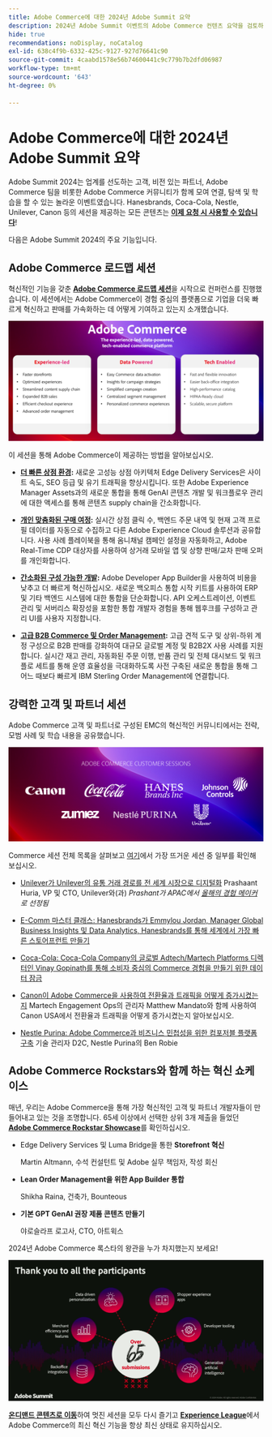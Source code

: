 ```yaml
---
title: Adobe Commerce에 대한 2024년 Adobe Summit 요약
description: 2024년 Adobe Summit 이벤트의 Adobe Commerce 컨텐츠 요약을 검토하십시오.
hide: true
recommendations: noDisplay, noCatalog
exl-id: 638c4f9b-6332-425c-9127-927d76641c90
source-git-commit: 4caabd1578e56b74600441c9c779b7b2dfd06987
workflow-type: tm+mt
source-wordcount: '643'
ht-degree: 0%

---
```


# Adobe Commerce에 대한 2024년 Adobe Summit 요약

Adobe Summit 2024는 업계를 선도하는 고객, 비전 있는 파트너, Adobe Commerce 팀을 비롯한 Adobe Commerce 커뮤니티가 함께 모여 연결, 탐색 및 학습을 할 수 있는 놀라운 이벤트였습니다. Hanesbrands, Coca-Cola, Nestle, Unilever, Canon 등의 세션을 제공하는 모든 콘텐츠는 [**이제 요청 시 사용할 수 있습니다**](https://business.adobe.com/summit/2024/sessions.html?Track=Commerce)!

다음은 Adobe Summit 2024의 주요 기능입니다.

## Adobe Commerce 로드맵 세션

혁신적인 기능을 갖춘 [**Adobe Commerce 로드맵 세션**](https://business.adobe.com/summit/2024/sessions/adobe-commerce-2024-product-roadmap-review-s432.html)을 시작으로 컨퍼런스를 진행했습니다. 이 세션에서는 Adobe Commerce이 경험 중심의 플랫폼으로 기업을 더욱 빠르게 혁신하고 판매를 가속화하는 데 어떻게 기여하고 있는지 소개했습니다.

![새로운 기능 및 성능 개선 사항을 보여주는 Adobe Commerce 로드맵 프레젠테이션](../../assets/events/image1.png)

이 세션을 통해 Adobe Commerce이 제공하는 방법을 알아보십시오.

- **[더 빠른 상점 환경](https://experienceleague.adobe.com/developer/commerce/storefront/?lang=ko):** 새로운 고성능 상점 아키텍처 Edge Delivery Services은 사이트 속도, SEO 등급 및 유기 트래픽을 향상시킵니다. 또한 Adobe Experience Manager Assets과의 새로운 통합을 통해 GenAI 콘텐츠 개발 및 워크플로우 관리에 대한 액세스를 통해 콘텐츠 supply chain을 간소화합니다.

- **[개인 맞춤화된 구매 여정](https://experienceleague.adobe.com/ko/docs/commerce-admin/customers/customers-menu/personalize-scale):** 실시간 상점 클릭 수, 백엔드 주문 내역 및 현재 고객 프로필 데이터를 자동으로 수집하고 다른 Adobe Experience Cloud 솔루션과 공유합니다. 사용 사례 플레이북을 통해 옴니채널 캠페인 설정을 자동화하고, Adobe Real-Time CDP 대상자를 사용하여 상거래 모바일 앱 및 상향 판매/교차 판매 오퍼를 개인화합니다.

- **[간소화된 구성 가능한 개발](https://developer.adobe.com/commerce/extensibility/app-development/learning-path/):** Adobe Developer App Builder을 사용하여 비용을 낮추고 더 빠르게 혁신하십시오. 새로운 백오피스 통합 시작 키트를 사용하여 ERP 및 기타 백엔드 시스템에 대한 통합을 단순화합니다. API 오케스트레이션, 이벤트 관리 및 서버리스 확장성을 포함한 통합 개발자 경험을 통해 웹후크를 구성하고 관리 UI를 사용자 지정합니다.

- **[고급 B2B Commerce 및 Order Management](https://experienceleague.adobe.com/ko/docs/commerce-admin/b2b/introduction):** 고급 견적 도구 및 상위-하위 계정 구성으로 B2B 판매를 강화하여 대규모 글로벌 계정 및 B2B2X 사용 사례를 지원합니다. 실시간 재고 관리, 자동화된 주문 이행, 반품 관리 및 전체 대시보드 및 워크플로 세트를 통해 운영 효율성을 극대화하도록 사전 구축된 새로운 통합을 통해 그 어느 때보다 빠르게 IBM Sterling Order Management에 연결합니다.

## 강력한 고객 및 파트너 세션

Adobe Commerce 고객 및 파트너로 구성된 EMC의 혁신적인 커뮤니티에서는 전략, 모범 사례 및 학습 내용을 공유했습니다.

![Unilever, Hanesbrands, Coca-Cola, Canon 및 Nestle Purina를 포함한 Adobe Summit 2024 참가 회사의 로고](../../assets/events/image2.png)

Commerce 세션 전체 목록을 살펴보고 [여기](https://business.adobe.com/summit/2024/sessions.html?Track=Commerce)에서 가장 뜨거운 세션 중 일부를 확인해 보십시오.

- [Unilever가 Unilever의 유통 거래 경로를 전 세계 시장으로 디지털화](https://business.adobe.com/summit/2024/sessions/how-unilever-digitized-its-distributive-trade-rout-s430.html) Prashaant Huria, VP 및 CTO, Unilever와(과) *Prashant가 APAC에서 [올해의 경험 메이커](https://www.adobeexperienceawards.com/stories2024)로 선정됨*

- [E-Comm 마스터 클래스: Hanesbrands가 Emmylou Jordan, Manager Global Business Insights 및 Data Analytics, Hanesbrands를 통해 세계에서 가장 빠른 스토어프런트 만들기](https://business.adobe.com/summit/2024/sessions/ecomm-masterclass-hanesbrands-creates-the-worlds-f-s435.html)

- [Coca-Cola: Coca-Cola Company의 글로벌 Adtech/Martech Platforms 디렉터인 Vinay Gopinath를 통해 소비자 중심의 Commerce 경험을 만들기 위한 데이터 잠금](https://business.adobe.com/summit/2024/sessions/cocacola-unlocking-data-to-create-consumercentric-s434.html)

- [Canon이 Adobe Commerce을 사용하여 전환율과 트래픽을 어떻게 증가시켰는지](https://business.adobe.com/summit/2024/sessions/how-canon-increased-conversion-rates-and-traffic-u-s438.html) Martech Engagement Ops의 관리자 Matthew Mandato와 함께 사용하여 Canon USA에서 전환율과 트래픽을 어떻게 증가시켰는지 알아보십시오.

- [Nestle Purina: Adobe Commerce과 비즈니스 민첩성을 위한 컴포저블 플랫폼 구축](https://business.adobe.com/summit/2024/sessions/purina-takes-composable-commerce-approach-to-boost-s437.html) 기술 관리자 D2C, Nestle Purina의 Ben Robie

## Adobe Commerce Rockstars와 함께 하는 혁신 쇼케이스

매년, 우리는 Adobe Commerce을 통해 가장 혁신적인 고객 및 파트너 개발자들이 만들어내고 있는 것을 조명합니다. 65세 이상에서 선택한 상위 3개 제출을 들었던 **[Adobe Commerce Rockstar Showcase](https://business.adobe.com/summit/2024/sessions/adobe-commerce-rockstar-showcase-s431.html)**&#x200B;를 확인하십시오.

- Edge Delivery Services 및 Luma Bridge을 통한 **Storefront 혁신**

  Martin Altmann, 수석 컨설턴트 및 Adobe 실무 책임자, 작성 회신

- **Lean Order Management을 위한 App Builder 통합**

  Shikha Raina, 건축가, Bounteous

- **기본 GPT GenAI 권장 제품 콘텐츠 만들기**

  야로슬라프 로고사, CTO, 아트윅스

2024년 Adobe Commerce 록스타의 왕관을 누가 차지했는지 보세요!

![2024 챔피언을 표시하는 Adobe Commerce Rockstar 쇼케이스 우승자 발표](../../assets/events/image3.png)

**[온디맨드 콘텐츠로 이동](https://business.adobe.com/summit/2024/sessions.html?Track=Commerce)**&#x200B;하여 멋진 세션을 모두 다시 즐기고 [**Experience League**](https://experienceleague.adobe.com/ko/docs/commerce-admin/start/about)에서 Adobe Commerce의 최신 혁신 기능을 항상 최신 상태로 유지하십시오.
